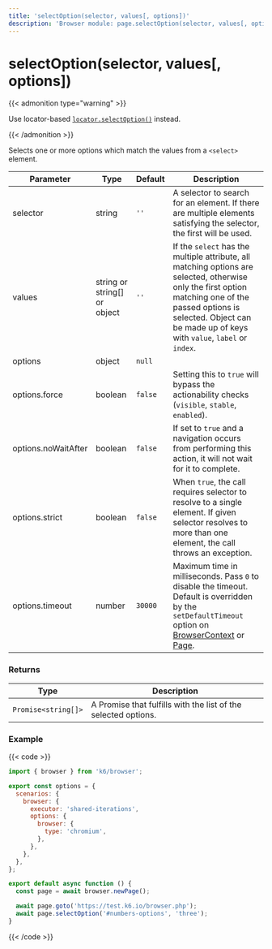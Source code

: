 ```yaml
---
title: 'selectOption(selector, values[, options])'
description: 'Browser module: page.selectOption(selector, values[, options]) method'
---
```


# selectOption(selector, values[, options])

{{< admonition type="warning" >}}

Use locator-based [`locator.selectOption()`](https://grafana.com/docs/k6/<K6_VERSION>/javascript-api/k6-browser/locator/selectoption/) instead.

{{< /admonition >}}

Selects one or more options which match the values from a `<select>` element.

<TableWithNestedRows>

| Parameter           | Type                         | Default | Description                                                                                                                                                                                                                                                                                                                                   |
| ------------------- | ---------------------------- | ------- | --------------------------------------------------------------------------------------------------------------------------------------------------------------------------------------------------------------------------------------------------------------------------------------------------------------------------------------------- |
| selector            | string                       | `''`    | A selector to search for an element. If there are multiple elements satisfying the selector, the first will be used.                                                                                                                                                                                                                          |
| values              | string or string[] or object | `''`    | If the `select` has the multiple attribute, all matching options are selected, otherwise only the first option matching one of the passed options is selected. Object can be made up of keys with `value`, `label` or `index`.                                                                                                                |
| options             | object                       | `null`  |                                                                                                                                                                                                                                                                                                                                               |
| options.force       | boolean                      | `false` | Setting this to `true` will bypass the actionability checks (`visible`, `stable`, `enabled`).                                                                                                                                                                                                                                                 |
| options.noWaitAfter | boolean                      | `false` | If set to `true` and a navigation occurs from performing this action, it will not wait for it to complete.                                                                                                                                                                                                                                    |
| options.strict      | boolean                      | `false` | When `true`, the call requires selector to resolve to a single element. If given selector resolves to more than one element, the call throws an exception.                                                                                                                                                                                    |
| options.timeout     | number                       | `30000` | Maximum time in milliseconds. Pass `0` to disable the timeout. Default is overridden by the `setDefaultTimeout` option on [BrowserContext](https://grafana.com/docs/k6/<K6_VERSION>/javascript-api/k6-browser/browsercontext/) or [Page](https://grafana.com/docs/k6/<K6_VERSION>/javascript-api/k6-browser/page/). |

</TableWithNestedRows>

### Returns

| Type                | Description                                                    |
| ------------------- | -------------------------------------------------------------- |
| `Promise<string[]>` | A Promise that fulfills with the list of the selected options. |

### Example

{{< code >}}

```javascript
import { browser } from 'k6/browser';

export const options = {
  scenarios: {
    browser: {
      executor: 'shared-iterations',
      options: {
        browser: {
          type: 'chromium',
        },
      },
    },
  },
};

export default async function () {
  const page = await browser.newPage();

  await page.goto('https://test.k6.io/browser.php');
  await page.selectOption('#numbers-options', 'three');
}
```

{{< /code >}}
